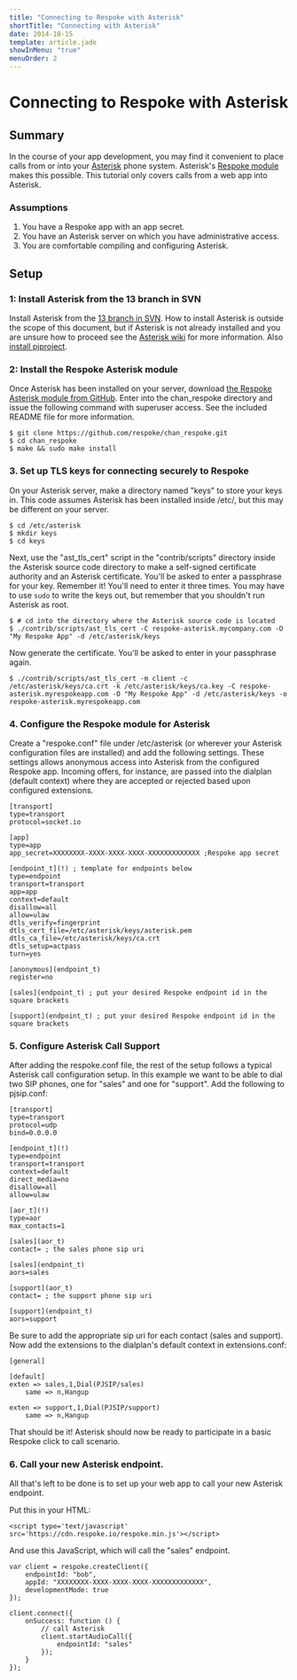 ```yaml
---
title: "Connecting to Respoke with Asterisk"
shortTitle: "Connecting with Asterisk"
date: 2014-10-15
template: article.jade
showInMenu: "true"
menuOrder: 2
---
```


# Connecting to Respoke with Asterisk

## Summary

In the course of your app development, you may find it convenient to place calls from or into your [Asterisk](http://asterisk.org/) phone system. Asterisk's [Respoke module](https://github.com/respoke/chan_respoke) makes this possible. This tutorial only covers calls from a web app into Asterisk.

### Assumptions

1. You have a Respoke app with an app secret.
1. You have an Asterisk server on which you have administrative access.
1. You are comfortable compiling and configuring Asterisk.

## Setup

### 1: Install Asterisk from the 13 branch in SVN

Install Asterisk from the [13 branch in SVN](http://svn.asterisk.org/svn/asterisk/branches/13/). How to install Asterisk is outside the scope of this document, but if Asterisk is not already installed and you are unsure how to proceed see the [Asterisk wiki](https://wiki.asterisk.org/wiki/display/AST/Installing+Asterisk) for more information. Also [install pjproject](https://wiki.asterisk.org/wiki/display/AST/Building+and+Installing+pjproject).

### 2: Install the Respoke Asterisk module

Once Asterisk has been installed on your server, download [the Respoke Asterisk module from GitHub](https://github.com/respoke/chan_respoke). Enter into the chan_respoke directory and issue the following command with superuser access. See the included README file for more information.

    $ git clone https://github.com/respoke/chan_respoke.git
    $ cd chan_respoke
    $ make && sudo make install

### 3. Set up TLS keys for connecting securely to Respoke

On your Asterisk server, make a directory named "keys" to store your keys in. This code assumes Asterisk has been installed inside /etc/, but this may be different on your server.

    $ cd /etc/asterisk
    $ mkdir keys
    $ cd keys

Next, use the "ast_tls_cert" script in the "contrib/scripts" directory inside the Asterisk source code directory to make a self-signed certificate authority and an Asterisk certificate. You'll be asked to enter a passphrase for your key. Remember it! You'll need to enter it three times. You may have to use `sudo` to write the keys out, but remember that you shouldn't run Asterisk as root.

    $ # cd into the directory where the Asterisk source code is located
    $ ./contrib/scripts/ast_tls_cert -C respoke-asterisk.mycompany.com -O "My Respoke App" -d /etc/asterisk/keys

Now generate the certificate.  You'll be asked to enter in your passphrase again.

    $ ./contrib/scripts/ast_tls_cert -m client -c /etc/asterisk/keys/ca.crt -k /etc/asterisk/keys/ca.key -C respoke-asterisk.myrespokeapp.com -O "My Respoke App" -d /etc/asterisk/keys -o respoke-asterisk.myrespokeapp.com


### 4. Configure the Respoke module for Asterisk

Create a "respoke.conf" file under /etc/asterisk (or wherever your Asterisk configuration files are installed) and add the following settings. These settings allows anonymous access into Asterisk from the configured Respoke app. Incoming offers, for instance, are passed into the dialplan (default context) where they are accepted or rejected based upon configured extensions.

    [transport]
    type=transport
    protocol=socket.io

    [app]
    type=app
    app_secret=XXXXXXXX-XXXX-XXXX-XXXX-XXXXXXXXXXXXX ;Respoke app secret

    [endpoint_t](!) ; template for endpoints below
    type=endpoint
    transport=transport
    app=app
    context=default
    disallow=all
    allow=ulaw
    dtls_verify=fingerprint
    dtls_cert_file=/etc/asterisk/keys/asterisk.pem
    dtls_ca_file=/etc/asterisk/keys/ca.crt
    dtls_setup=actpass
    turn=yes

    [anonymous](endpoint_t)
    register=no

    [sales](endpoint_t) ; put your desired Respoke endpoint id in the square brackets

    [support](endpoint_t) ; put your desired Respoke endpoint id in the square brackets

### 5. Configure Asterisk Call Support

After adding the respoke.conf file, the rest of the setup follows a typical Asterisk call configuration setup. In this example we want to be able to dial two SIP phones, one for "sales" and one for "support". Add the following to pjsip.conf:

    [transport]
    type=transport
    protocol=udp
    bind=0.0.0.0

    [endpoint_t](!)
    type=endpoint
    transport=transport
    context=default
    direct_media=no
    disallow=all
    allow=ulaw

    [aor_t](!)
    type=aor
    max_contacts=1

    [sales](aor_t)
    contact= ; the sales phone sip uri

    [sales](endpoint_t)
    aors=sales

    [support](aor_t)
    contact= ; the support phone sip uri

    [support](endpoint_t)
    aors=support

Be sure to add the appropriate sip uri for each contact (sales and support). Now add the extensions to the dialplan's default context in extensions.conf:

    [general]

    [default]
    exten => sales,1,Dial(PJSIP/sales)
        same => n,Hangup

    exten => support,1,Dial(PJSIP/support)
        same => n,Hangup

That should be it!  Asterisk should now be ready to participate in a basic Respoke click to call scenario.

### 6. Call your new Asterisk endpoint.

All that's left to be done is to set up your web app to call your new Asterisk endpoint.

Put this in your HTML:

    <script type='text/javascript' src='https://cdn.respoke.io/respoke.min.js'></script>

And use this JavaScript, which will call the "sales" endpoint.

    var client = respoke.createClient({
        endpointId: "bob",
        appId: "XXXXXXXX-XXXX-XXXX-XXXX-XXXXXXXXXXXXX",
        developmentMode: true
    });

    client.connect({
        onSuccess: function () {
            // call Asterisk
            client.startAudioCall({
                endpointId: "sales"
            });
        }
    });
